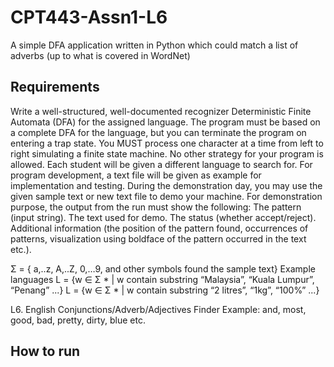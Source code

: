 # CPT443-Assn1-L6
A simple DFA application written in Python which could match a list of adverbs (up to what is covered in WordNet)

## Requirements
Write a well-structured, well-documented recognizer Deterministic Finite Automata (DFA) for the
assigned language. The program must be based on a complete DFA for the language, but you can
terminate the program on entering a trap state. You MUST process one character at a time from left
to right simulating a finite state machine. No other strategy for your program is allowed.
Each student will be given a different language to search for. For program development, a text file will
be given as example for implementation and testing. During the demonstration day, you may use the
given sample text or new text file to demo your machine.
For demonstration purpose, the output from the run must show the following:
 The pattern (input string).
The text used for demo.
The status (whether accept/reject).
Additional information (the position of the pattern found, occurrences of patterns, visualization using
boldface of the pattern occurred in the text etc.). 

Σ = { a,..z, A,..Z, 0,…9, and other symbols found the sample text}
Example languages
L = {w ∈ Σ * | w contain substring “Malaysia”, “Kuala Lumpur”, “Penang” ...}
L = {w ∈ Σ * | w contain substring “2 litres”, “1kg”, “100%” ...} 

L6. English Conjunctions/Adverb/Adjectives Finder
Example: and, most, good, bad, pretty, dirty, blue etc. 

## How to run

